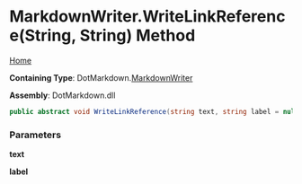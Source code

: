 # MarkdownWriter\.WriteLinkReference\(String, String\) Method

[Home](../../../README.md)

**Containing Type**: DotMarkdown\.[MarkdownWriter](../README.md)

**Assembly**: DotMarkdown\.dll

```csharp
public abstract void WriteLinkReference(string text, string label = null)
```

### Parameters

**text**

**label**